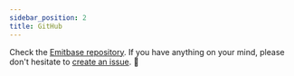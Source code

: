 ```yaml
---
sidebar_position: 2
title: GitHub
---
```


Check the [Emitbase repository](https://github.com/emitbase/emitbase-core/tree/main). If you have anything on your mind, please don't hesitate to [create an issue](https://github.com/emitbase/emitbase-core/issues/new). 🙌